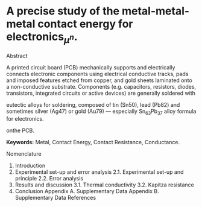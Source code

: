 # A precise study of the metal-metal-metal contact energy for electronics<sub><i>μ</i><sup><i>n</i></sup><sup><sup></sup></sup></sub>.


Abstract

A printed circuit board (PCB) mechanically supports and electrically connects electronic components using electrical conductive tracks, pads and imposed features etched from copper, and gold sheets laminated onto a non-conductive substrate. Components (e.g. capacitors, resistors, diodes, transistors, integrated circuits or active devices) are generally soldered with 


eutectic alloys for soldering, composed of tin (Sn50), lead (Pb82) and sometimes silver (Ag47) or gold (Au79) — especially Sn<sub>63</sub>Pb<sub>37</sub> alloy formula for electronics.


onthe PCB.




<b>Keywords:</b> Metal, Contact Energy, Contact Resistance, Conductance.

Nomenclature
1. Introduction
2. Experimental set-up and error analysis
2.1. Experimental set-up and principle
2.2. Error analysis
3. Results and discussion
3.1. Thermal conductivity
3.2. Kapitza resistance
4. Conclusion
Appendix A. Supplementary Data
Appendix B. Supplementary Data
References

